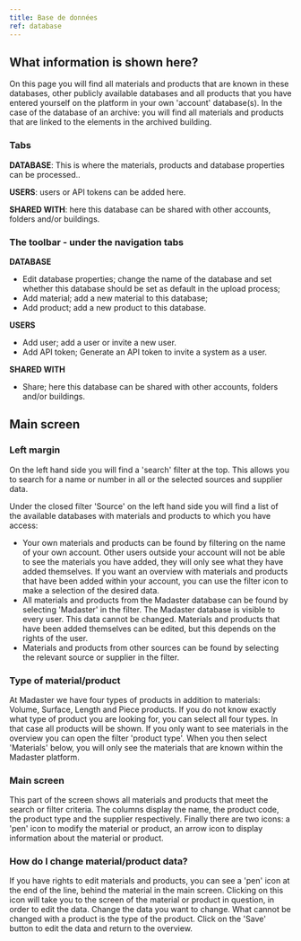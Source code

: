 ```yaml
---
title: Base de données
ref: database
---
```



## What information is shown here?
On this page you will find all materials and products that are known in these databases, other publicly available databases and all products that you have entered yourself on the platform in your own 'account' database(s).
In the case of the database of an archive: you will find all materials and products that are linked to the elements in the archived building.


### Tabs
**DATABASE**: This is where the materials, products and database properties can be processed..

**USERS**: users or API tokens can be added here.

**SHARED WITH**: here this database can be shared with other accounts, folders and/or buildings.


### The toolbar -  under the navigation tabs
**DATABASE**
- Edit database properties; change the name of the database and set whether this database should be set as default in the upload process;
- Add material; add a new material to this database;
- Add product; add a new product to this database.

**USERS**
- Add user; add a user or invite a new user.
- Add API token; Generate an API token to invite a system as a user.

**SHARED WITH** 
- Share; here this database can be shared with other accounts, folders and/or buildings.



## Main screen


### Left margin
On the left hand side you will find a 'search' filter at the top. This allows you to search for a name or number in all or the selected sources and supplier data.

Under the closed filter 'Source' on the left hand side you will find a list of the available databases with materials and products to which you have access:

- Your own materials and products can be found by filtering on the name of your own account. Other users outside your account will not be able to see the materials you have added, they will only see what they have added themselves. If you want an overview with materials and products that have been added within your account, you can use the filter icon to make a selection of the desired data.
- All materials and products from the Madaster database can be found by selecting 'Madaster' in the filter. The Madaster database is visible to every user. This data cannot be changed. Materials and products that have been added themselves can be edited, but this depends on the rights of the user.
- Materials and products from other sources can be found by selecting the relevant source or supplier in the filter.

### Type of material/product
At Madaster we have four types of products in addition to materials: Volume, Surface, Length and Piece products. If you do not know exactly what type of product you are looking for, you can select all four types. In that case all products will be shown. If you only want to see materials in the overview you can open the filter 'product type'. When you then select 'Materials' below, you will only see the materials that are known within the Madaster platform.

### Main screen
This part of the screen shows all materials and products that meet the search or filter criteria. The columns display the name, the product code, the product type and the supplier respectively. Finally there are two icons: a 'pen' icon to modify the material or product, an arrow icon to display information about the material or product.

### How do I change material/product data?
If you have rights to edit materials and products, you can see a 'pen' icon at the end of the line, behind the material in the main screen. Clicking on this icon will take you to the screen of the material or product in question, in order to edit the data. Change the data you want to change. What cannot be changed with a product is the type of the product. Click on the 'Save' button to edit the data and return to the overview.

